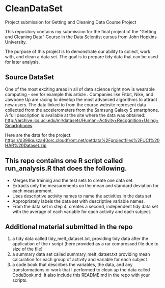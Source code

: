 # CleanDataSet
Project submission for Getting and Cleaning Data Course Project

This repository contains my submission for the final project of the "Getting and Cleaning Data" Course in the Data Scientist cursus from John Hopkins University.

The purpose of this project is to demonstrate our ability to collect, work with, and clean a data set. The goal is to prepare tidy data that can be used for later analysis. 

## Source DataSet 
One of the most exciting areas in all of data science right now is wearable computing - see for example this article . Companies like Fitbit, Nike, and Jawbone Up are racing to develop the most advanced algorithms to attract new users. The data linked to from the course website represent data collected from the accelerometers from the Samsung Galaxy S smartphone. A full description is available at the site where the data was obtained:
http://archive.ics.uci.edu/ml/datasets/Human+Activity+Recognition+Using+Smartphones

Here are the data for the project:
https://d396qusza40orc.cloudfront.net/getdata%2Fprojectfiles%2FUCI%20HAR%20Dataset.zip

## This repo contains one R script called run_analysis.R that does the following.

- Merges the training and the test sets to create one data set.
- Extracts only the measurements on the mean and standard deviation for each measurement.
- Uses descriptive activity names to name the activities in the data set
- Appropriately labels the data set with descriptive variable names.
- From the data set in step 4, creates a second, independent tidy data set with the average of each variable for each activity and each subject.

## Additional material submitted in the repo
1) a tidy data called tidy_melt_dataset.txt, providing tidy data after the application of the r script (here provided as a rar compressed file due to size of the file)
2) a summary data set called summary_melt_datset.txt providing mean calculation for each group of activity and variable for each subject
3) a code book that describes the variables, the data, and any transformations or work that I performed to clean up the data called CodeBook.md. 
It also include this README.md in the repo with your scripts. 

